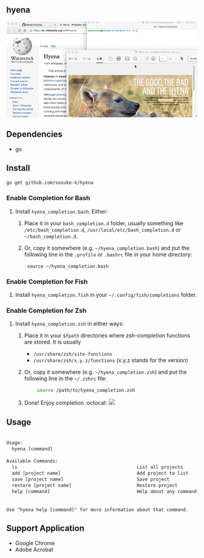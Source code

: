 ## hyena

![hyena demo gif](https://raw.githubusercontent.com/sosuke-k/hyena/master/hyena.gif "hyena demo")

## Dependencies

* go

## Install

```
go get github.com/sosuke-k/hyena
```

### Enable Completion for Bash

1. Install `hyena_completion.bash`. Either:

   1. Place it in your `bash_completion.d` folder, usually something like `/etc/bash_completion.d`,
      `/usr/local/etc/bash_completion.d` or `~/bash_completion.d`.

   2. Or, copy it somewhere (e.g. `~/hyena_completion.bash`) and put the following line in the `.profile` or
      `.bashrc` file in your home directory:

           source ~/hyena_completion.bash


### Enable Completion for Fish

1. Install `hyena_completion.fish` in your `~/.config/fish/completions` folder.

### Enable Completion for Zsh

1. Install `hyena_completion.zsh` in either ways:

    1. Place it in your `$fpath` directories where zsh-completion functions are stored. It is usually

        - `/usr/share/zsh/site-functions`
        - `/usr/share/zsh/x.y.z/functions` (x.y.z stands for the version)

    2. Or, copy it somewhere (e.g. `~/hyena_completion.zsh`) and put the following line in the `~/.zshrc` file:
    ```sh
            source /path/to/hyena_completion.zsh
    ```

    3. Done! Enjoy completion :octocat:
    ![](http://i.gyazo.com/3af265e68f994a3c826d364413b85793.gif)
## Usage

<usage>

```

Usage:
  hyena [command]

Available Commands:
  ls                                            List all projects
  add [project name]                            Add project to list
  save [project name]                           Save project
  restore [project name]                        Restore project
  help [command]                                Help about any command


Use "hyena help [command]" for more information about that command.
```

</usage>

## Support Application

* Google Chrome
* Adobe Acrobat

